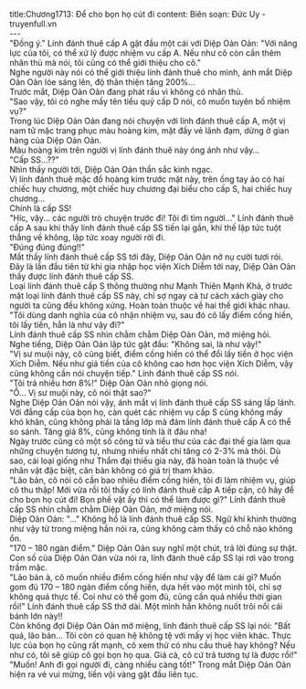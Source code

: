 title:Chương1713: Để cho bọn họ cút đi
content:
Biên soạn: Đức Uy - truyenfull.vn<br>---<br>"Đồng ý." Lính đánh thuê cấp A gật đầu một cái với Diệp Oản Oản: "Với năng lực của tôi, có thể xử lý được nhiệm vu cấp A. Nếu như cô còn cần thêm nhân thủ mà nói, tôi cũng có thể giới thiệu cho cô."<br>Nghe người này nói có thể giới thiệu lính đánh thuê cho mình, ánh mắt Diệp Oản Oản lóe sáng lên, độ thân thiện tăng 200%...<br>Trước mắt, Diệp Oản Oản đang phát rầu vì không có nhân thủ.<br>"Sao vậy, tôi có nghe mấy tên tiểu quỷ cấp D nói, cô muốn tuyên bố nhiệm vụ?"<br>Trong lúc Diệp Oản Oản đang nói chuyện với lính đánh thuê cấp A, một vị nam tử mặc trang phục màu hoàng kim, mặt đầy vẻ lãnh đạm, dừng ở gian hàng của Diệp Oản Oản.<br>Màu hoàng kim trên người vị lính đánh thuê này óng ánh như vậy…<br>"Cấp SS...??"<br>Nhìn thấy người tới, Diệp Oản Oản thần sắc kinh ngạc.<br>Vị lính đánh thuê mặc đồ hoàng kim trước mặt này, trên ống tay áo có hai chiếc huy chương, một chiếc huy chương đại biểu cho cấp S, hai chiếc huy chương...<br>Chính là cấp SS!<br>"Híc, vậy... các người trò chuyện trước đi! Tôi đi tìm người..." Lính đánh thuê cấp A sau khi thấy lính đánh thuê cấp SS tiến lại gần, khí thế lập tức tuột thẳng về không, lập tức xoay người rời đi.<br>"Đúng đúng đúng!!"<br>Mắt thấy lính đánh thuê cấp SS tới đây, Diệp Oản Oản nở nụ cười tươi rói.<br>Đây là lần đầu tiên từ khi gia nhập học viện Xích Diễm tới nay, Diệp Oản Oản thấy được lính đánh thuê cấp SS.<br>Loại lính đánh thuê cấp S thông thường như Mạnh Thiên Mạnh Khả, ở trước mặt loại lính đánh thuê cấp SS này, chỉ sợ ngay cả tư cách xách giày cho người ta cũng đều không xứng. Hoàn toàn thuộc về hai thế giới khác nhau.<br>"Tôi dùng danh nghĩa của cô nhận nhiệm vụ, sau đó cô lấy điểm cống hiến, tôi lấy tiền, hẳn là như vậy đi?"<br>Lính đánh thuê cấp SS nhìn chằm chằm Diệp Oản Oản, mở miệng hỏi.<br>Nghe tiếng, Diệp Oản Oản lập tức gật đầu: "Không sai, là như vậy!"<br>"Vị sư muội này, cô cũng biết, điểm cống hiến có thể đổi lấy tiền ở học viện Xích Diễm. Nếu như giá tiền của cô không cao hơn học viện Xích Diễm, vậy cũng không cần nói chuyện tiếp." Lính đánh thuê cấp SS nói.<br>"Tôi trả nhiều hơn 8%!" Diệp Oản Oản nhỏ giọng nói.<br>"Ồ... Vị sư muội này, cô nói thật sao?"<br>Nghe Diệp Oản Oản nói vậy, ánh mắt vị lính đánh thuê cấp SS sáng lấp lánh.<br>Với đẳng cấp của bọn họ, càn quét các nhiệm vụ cấp S cũng không mấy khó khăn, cũng không phải là tầng lớp mà đám lính đánh thuê cấp A có thể so sánh. Tăng giá 8%, cũng không tính là ít đâu nha!<br>Ngày trước cũng có một số công tử và tiểu thư của các đại thế gia làm qua những chuyện tương tự, nhưng nhiều nhất chỉ tăng có 2-3% mà thôi. Dù sao, cái loại giống như Thẩm đại thiếu gia này, đã hoàn toàn là thuộc về nhân vật đặc biệt, căn bản không có giá trị tham khảo.<br>"Lão bản, cô nói cô cần bao nhiêu điểm cống hiến, tôi đi làm nhiệm vụ, giúp cô thu thập! Mới vừa rồi tôi thấy có lính đánh thuê cấp A tiếp cận, cô hãy để cho bọn họ cút đi! Bọn phế vật ấy thì có thể làm được gì?" Lính đánh thuê cấp SS nhìn chằm chằm Diệp Oản Oản, mở miệng nói.<br>Diệp Oản Oản: "..." Không hổ là lính đánh thuê cấp SS. Ngữ khí khinh thường như vậy từ trong miệng hắn nói ra, cũng không cảm thấy có chỗ nào không ổn.<br>"170 – 180 ngàn điểm." Diệp Oản Oản suy nghĩ một chút, trả lời đúng sự thật.<br>Con số của Diệp Oản Oản vừa nói ra, lính đánh thuê cấp SS lại rơi vào trong trầm mặc.<br>"Lão bản à, cô muốn nhiều điểm cống hiến như vậy để làm cái gì? Muốn gom đủ 170 – 180 ngàn điểm cống hiến, dựa hết vào một mình tôi, chỉ sợ không quá thực tế. Coi như có thể gom đủ, cũng cần quá nhiều thời gian rồi!" Lính đánh thuê cấp SS thở dài. Một mình hắn không nuốt trôi nổi cái bánh lớn này!!<br>Còn không đợi Diệp Oản Oản mở miệng, lính đánh thuê cấp SS lại nói: "Bất quá, lão bản... Tôi còn có quan hệ không tệ với mấy vị học viên khác. Thực lực của bọn họ cũng rất mạnh, cô xem thử có nhu cầu thuê hay không? Nếu như có, tôi sẽ giúp cô gọi bọn họ qua. Giá cả, cô cứ trả tương tự là được rồi!"<br>"Muốn! Anh đi gọi người đi, càng nhiều càng tốt!" Trong mắt Diệp Oản Oản hiện ra vẻ vui mừng, liền vội vàng gật đầu liên tục.
